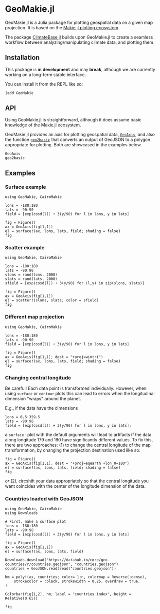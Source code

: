 # GeoMakie.jl
GeoMakie.jl is a Julia package for plotting geospatial data on a given map projection. It is based on the [Makie.jl plotting ecosystem](https://makie.juliaplots.org/stable/).

The package [ClimateBase.jl](https://juliaclimate.github.io/ClimateBase.jl/dev/) builds upon GeoMakie.jl to create a seamless workflow between analyzing/manipulating climate data, and plotting them.

## Installation

This package is **in development** and may **break**, although we are currently working on a long-term stable interface. 

You can install it from the REPL like so:
```julia
]add GeoMakie
```

## API
Using GeoMakie.jl is straightforward, although it does assume basic knowledge of the Makie.jl ecosystem. 

GeoMakie.jl provides an axis for plotting geospatial data, [`GeoAxis`](@ref), and also the function [`geo2basic`](@ref) that converts an output of GeoJSON to a polygon appropriate for plotting. Both are showcased in the examples below.

```@docs
GeoAxis
geo2basic
```


## Examples

### Surface example
```@example MAIN
using GeoMakie, CairoMakie

lons = -180:180
lats = -90:90
field = [exp(cosd(l)) + 3(y/90) for l in lons, y in lats]

fig = Figure()
ax = GeoAxis(fig[1,1])
el = surface!(ax, lons, lats, field; shading = false)
fig
```

### Scatter example
```@example MAIN
using GeoMakie, CairoMakie

lons = -180:180
lats = -90:90
slons = rand(lons, 2000)
slats = rand(lats, 2000)
sfield = [exp(cosd(l)) + 3(y/90) for (l,y) in zip(slons, slats)]

fig = Figure()
ax = GeoAxis(fig[1,1])
el = scatter!(slons, slats; color = sfield)
fig
```

### Different map projection
```@example MAIN
using GeoMakie, CairoMakie

lons = -180:180
lats = -90:90
field = [exp(cosd(l)) + 3(y/90) for l in lons, y in lats]

fig = Figure()
ax = GeoAxis(fig[1,1]; dest = "+proj=wintri")
el = surface!(ax, lons, lats, field; shading = false)
fig
```

### Changing central longitude
Be careful! Each data point is transformed individually.
However, when using `surface` or `contour` plots this can lead to errors when the longitudinal dimension "wraps" around the planet.

E.g., if the data have the dimensions

```@example MAIN
lons = 0.5:359.5
lats = -90:90
field = [exp(cosd(l)) + 3(y/90) for l in lons, y in lats];
```
a `surface!` plot with the default arguments will lead to artifacts if the data along longitude 179 and 180 have significantly different values.
To fix this, there are two approaches: (1) to change the central longitude of the map transformation, by changing the projection destination used like so:

```@example MAIN
fig = Figure()
ax = GeoAxis(fig[1,1]; dest = "+proj=eqearth +lon_0=180")
el = surface!(ax, lons, lats, field; shading = false)
fig
```

_or_ (2), circshift your data appropriately so that the central longitude you want coincides with the center of the longitude dimension of the data.

### Countries loaded with GeoJSON
```@example MAIN
using GeoMakie, CairoMakie
using Downloads

# First, make a surface plot
lons = -180:180
lats = -90:90
field = [exp(cosd(l)) + 3(y/90) for l in lons, y in lats]

fig = Figure()
ax = GeoAxis(fig[1,1])
el = surface!(ax, lons, lats, field)

Downloads.download("https://datahub.io/core/geo-countries/r/countries.geojson", "countries.geojson")
countries = GeoJSON.read(read("countries.geojson"))

hm = poly!(ax, countries; color= 1:n, colormap = Reverse(:dense), 
    strokecolor = :black, strokewidth = 0.25, overdraw = true, 
)

Colorbar(fig[1,2], hm; label = "countries index", height = Relative(0.65))

fig
```
